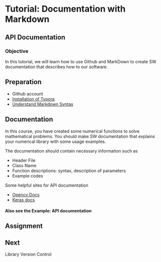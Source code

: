 # Tutorial: Documentation with Markdown



## API Documentation

### Objective

In this tutorial, we will learn how to use Github and MarkDown to create SW documentation that describes how to our software. 

## Preparation

* Github account
* [Installation of Typora](https://ykkim.gitbook.io/dlip/programming/markdown)
* [Understand Markdown Syntax](https://ykkim.gitbook.io/dlip/programming/markdown)

## Documentation

In this course, you have created some numerical functions to solve mathematical problems. You should make SW documentation that explains your numerical library with some usage examples.

The documentation should contain necessary information such as

* Header File
* Class Name
* Function descriptions: syntax, description of parameters
* Example codes

Some helpful sites for API documentation

* [Opencv Docs](https://docs.opencv.org/3.4.11/d4/d86/group__imgproc__filter.html#ga27c049795ce870216ddfb366086b5a04)
* [Keras docs](https://keras.io/api/models/model/)



#### Also see the Example: API documentation 

## Assignment 



## Next

Library Version Control

